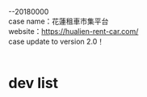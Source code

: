 --20180000<br>
case name：花蓮租車市集平台<br>
website：https://hualien-rent-car.com/<br>
case update to version 2.0！<br>
<br>
# dev list
